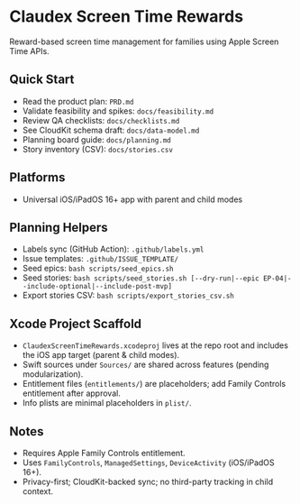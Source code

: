 # Claudex Screen Time Rewards

Reward-based screen time management for families using Apple Screen Time APIs.

## Quick Start

- Read the product plan: `PRD.md`
- Validate feasibility and spikes: `docs/feasibility.md`
- Review QA checklists: `docs/checklists.md`
- See CloudKit schema draft: `docs/data-model.md`
- Planning board guide: `docs/planning.md`
- Story inventory (CSV): `docs/stories.csv`

## Platforms

- Universal iOS/iPadOS 16+ app with parent and child modes

## Planning Helpers

- Labels sync (GitHub Action): `.github/labels.yml`
- Issue templates: `.github/ISSUE_TEMPLATE/`
- Seed epics: `bash scripts/seed_epics.sh`
- Seed stories: `bash scripts/seed_stories.sh [--dry-run|--epic EP-04|--include-optional|--include-post-mvp]`
- Export stories CSV: `bash scripts/export_stories_csv.sh`

## Xcode Project Scaffold

- `ClaudexScreenTimeRewards.xcodeproj` lives at the repo root and includes the iOS app target (parent & child modes).
- Swift sources under `Sources/` are shared across features (pending modularization).
- Entitlement files (`entitlements/`) are placeholders; add Family Controls entitlement after approval.
- Info plists are minimal placeholders in `plist/`.

## Notes

- Requires Apple Family Controls entitlement.
- Uses `FamilyControls`, `ManagedSettings`, `DeviceActivity` (iOS/iPadOS 16+).
- Privacy-first; CloudKit-backed sync; no third-party tracking in child context.
